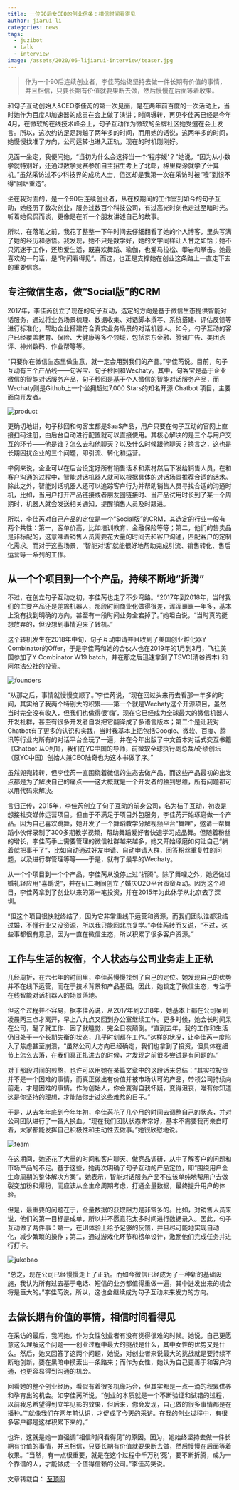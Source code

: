 ```yaml
---
title: 一位90后女CEO的创业信条：相信时间看得见
author: jiarui-li
categories: news
tags:
  - juzibot
  - talk
  - interview
image: /assets/2020/06-lijiarui-interview/teaser.jpg
---
```

> 作为一个90后连续创业者，李佳芮始终坚持去做一件长期有价值的事情，并且相信，只要长期有价值就要果断去做，然后慢慢在后面等着收果。

和句子互动创始人&CEO李佳芮的第一次见面，是在两年前百度的一次活动上，当时她作为百度AI加速器的成员在会上做了演讲；时间辗转，再见李佳芮已经是今年4月，在微软的在线技术峰会上，句子互动作为微软的金牌社区她受邀在会上发言。所以，这次约访足足跨越了两年多的时间，而用她的话说，这两年多的时间，她慢慢找准了方向，公司运转也进入正轨，现在的时机刚刚好。

见面一坐定，我便问她，“当初为什么会选择当一个‘程序媛’？”她说，“因为从小数学就特别好，还通过数学竞赛参加自主招生考上了北邮，稀里糊涂就学了计算机。”虽然采访过不少科技界的成功人士，但这却是我第一次在采访时被“噎”到恨不得“回炉重造”。

坐在我对面的，是一个90后连续创业者，从在校期间的工作室到如今的句子互动，她经历了数次创业，服务过数百个科技公司，有过高光时刻也走过至暗时光。听着她侃侃而谈，更像是在听一个朋友讲述自己的故事。

所以，在落笔之前，我花了整整一下午时间去仔细翻看了她的个人博客，里头写满了她的经历和感悟。我发现，她不只是数学好，她的文字同样让人甘之如饴；她不只沉迷于工作，还热爱生活，既喜欢舞蹈、瑜伽，也爱马拉松、攀岩和拳击。她最喜欢的一句话，是“时间看得见”。而这，也正是支撑她在创业这条路上一直走下去的重要信念。

## 专注微信生态，做“Social版”的CRM

2017年，李佳芮创立了现在的句子互动，选定的方向是基于微信生态提供智能对话服务，通过将业务场景梳理、数据收集、对话脚本撰写、系统搭建、评估反馈等进行标准化，帮助企业搭建符合真实业务场景的对话机器人。如今，句子互动的客户已经覆盖教育、保险、大健康等多个领域，包括京东金融、腾讯广告、美团点评、神州数码、作业帮等等。

“只要你在微信生态里做生意，就一定会用到我们的产品。”李佳芮说。目前，句子互动有三个产品线——句客宝、句子秒回和Wechaty。其中，句客宝是基于企业微信的智能对话服务产品，句子秒回是基于个人微信的智能对话服务产品，而Wechaty则是Github上一个坐拥超过7,000 Stars的知名开源 Chatbot 项目，主要面向开发者。

![product](/assets/2020/06-interview/product.png)

更确切地讲，句子秒回和句客宝都是SaaS产品，用户只要在句子互动的官网上直接扫码注册，由后台自动进行配置就可以直接使用。其核心解决的是三个与用户交互的环节——他是谁？怎么去和他聊天？以及什么时候跟他聊天？换言之，这也是长期困扰企业的三个问题，即引流、转化和运营。

举例来说，企业可以在后台设定好所有销售话术和素材然后下发给销售人员，在和客户沟通的过程中，智能对话机器人就可以根据具体的对话场景推荐合适的话术。除此之外，智能对话机器人还可以追踪客户行为并帮助销售人员寻找合适的沟通时机，比如，当用户打开产品链接或者朋友圈链接时、当产品试用时长到了某一个周期时，机器人就会发送相关通知，提醒销售人员及时跟进。

所以，李佳芮对自己产品的定位是一个“Social版”的CRM，其选定的行业一般有两个共性：第一，客单价高，比如培训教育、金融保险等等；第二，他们的售卖品是非标配的，这意味着销售人员需要花大量的时间去和客户沟通，匹配客户的定制化需求。而对于这些场景，“智能对话”就能很好地帮助完成引流、销售转化、售后运营等一系列的工作。

## 从一个个项目到一个个产品，持续不断地“折腾”

不过，在创立句子互动之初，李佳芮也走了不少弯路。“2017年到2018年，当时我们的主要产品还是差旅机器人，那段时间商业化做得很差，浑浑噩噩一年多，基本上没有找到明确的方向，甚至有一段时间业务全宕掉了。”她坦白说，“当时真的挺想放弃的，但没想到事情迎来了转机。”

这个转机发生在2018年中旬，句子互动申请并且收到了美国创业孵化器Y Combinator的Offer，于是李佳芮和她的合伙人也在2019年的1月到3月，飞往美国参加了Y Combinator W19 batch，并在那之后迅速拿到了TSVC(清谷资本) 和阿尔法公社的投资。

![founders](/assets/2020/06-interview/founders.jpg)

“从那之后，事情就慢慢变顺了。”李佳芮说，“现在回过头来再去看那一年多的时间，其实给了我两个特别大的积累——第一个就是Wechaty这个开源项目，虽然当时完全没有收入，但我们也做得很‘嗨’，现在它已经成为全球最大的微信机器人开发社群，甚至有很多开发者自发把它翻译成了多语言版本；第二个是让我对Chatbot有了更多的认识和实践，当时我基本上把包括Google、微软、百度、腾讯等行业内所有的对话平台全玩了一遍，并在今年出版了中文首本对话式交互书籍《Chatbot 从0到1》，我们在YC中国的导师，前微软全球执行副总裁/奇绩创坛（原YC中国）创始人兼CEO陆奇也为这本书做了序。”

虽然兜兜转转，但李佳芮一直围绕着微信的生态去做产品，而这些产品最初的出发点都是为了解决自己的痛点——这大概就是一个开发者的独到思维，所有问题都可以用代码来解决。

言归正传，2015年，李佳芮创立了句子互动的前身公司，名为桔子互动，初衷是想接社交媒体运营项目。但由于不满足于项目外包服务，李佳芮开始琢磨做一个产品。因为自己喜欢跳舞，她开发了一个舞蹈教学分解视频平台“舞哩”，邀请一帮舞蹈小伙伴录制了300多期教学视频，帮助舞蹈爱好者快速学习成品舞。但随着粉丝的增长，李佳芮手上需要管理的微信社群越来越多，她又开始琢磨如何让自己“躺着就把事干了”，比如自动通过好友申请、自动申请入群，回答粉丝重复性的问题，以及进行群管理等等——于是，就有了最早的Wechaty。

从一个个项目到一个个产品，李佳芮从没停止过“折腾”。除了舞哩之外，她还做过婚礼轻应用“喜鹊说”，并在研二期间创立了婚庆O2O平台蛮蛮互动。因为这个项目，李佳芮拿到了创业以来的第一笔投资，并在2015年为此休学从北京去了深圳。

“但这个项目很快就终结了，因为它非常重线下运营和资源，而我们团队谁都没结过婚，不懂行业又没资源，所以我只能回北京复学。”李佳芮转而又说，“不过，这些事都很有意思，因为一直在微信生态，所以积累了很多客户资源。”

## 工作与生活的权衡，个人状态与公司业务走上正轨

几经周折，在六七年的时间里，李佳芮慢慢找到了自己的定位。她发现自己的优势并不在线下运营，而在于技术背景和产品基因。因此，她锁定了微信生态，专注于在线智能对话机器人的场景落地。

但这个过程并不容易，据李佳芮说，从2017年到2018年，她基本上都在公司呆到凌晨两三点才离开，早上八九点又回到办公室继续工作。更多时候，她会长时间呆在公司，醒了就工作、困了就睡觉，完全日夜颠倒。“直到去年，我的工作和生活仍旧处于一个长期失衡的状态，几乎时刻都在工作。”这样的状况，让李佳芮一度陷入了焦虑甚至崩溃，“虽然公司大方向已经确定，我们也拿到了投资，但具体在细节上怎么去落，在我们真正扎进去的时候，才发现之前很多尝试是有问题的。”

对于那段时间的煎熬，也许可以用她在某篇文章中的这段话来总结：“其实拉投资并不是一个困难的事情，而真正做出有价值并被市场认可的产品，带领公司持续向前走，才是困难的事情。作为创始人，你会变得自我怀疑，变得沮丧，唯有你知道这是你坚持的理想，才能陪你走过这些难熬的日子。”

于是，从去年年底到今年年初，李佳芮花了几个月的时间去调整自己的状态，并对公司团队进行了一番大换血。“现在我们团队状态非常好，基本不需要我再亲自盯着，大家都能发挥自己积极性和主动性去做事。”她很欣慰地说。

![team](/assets/2020/06-interview/team.jpg)

在这期间，她还花了大量的时间和客户聊天、做竞品调研，从中了解客户的问题和市场产品的不足。基于这些，她再次明确了句子互动的产品定位，即“围绕用户全生命周期的整体解决方案”。她表示，智能对话服务产品不应该单纯地帮用户去做裂变加粉和爆粉，而应该从全生命周期考虑，打通全量数据，最终提升用户的体验。

但是，最重要的问题在于，全量数据的获取阻力是非常多的。比如，对销售人员来说，他们的第一目标是成单，所以并不愿意花太多时间进行数据录入。因此，句子互动做了两件事：第一，在UI体验上给予足够的反馈，并且尽可能地实现自动化，减少繁琐的操作；第二，通过游戏化环节和榜单设计，激励他们完成任务并进行打卡。

![jukebao](/assets/2020/06-interview/jukebao.png)

“总之，现在公司已经慢慢走上了正轨。而如今微信已经成为了一种新的基础设施，我认为所有过去基于电话、短信的业务都值得重做一遍，其中迸发出来的机会将是巨大的。”李佳芮说，所以，这也会继续成为句子互动未来发力的方向。

## 去做长期有价值的事情，相信时间看得见

在采访的最后，我问她，作为女性创业者有没有觉得很难的时候。她说，自己更愿意这么理解这个问题——创业过程中最大的挑战是什么，其中女性的优势又是什么。然后，她又回答了这两个问题，她说，对创业者来说最大的挑战就是要持续不断地创新，要在黑暗中摸索出一条路来；而作为女性，她认为自己更善于和客户沟通，也更容易得到沟通的机会。

回看她的整个创业经历，看似有着很多机缘巧合，但其实都是一点一滴的积累供养和孕育出的机会。如李佳芮所说，“创业的本质就是一个不断验证和试错的过程，以前我总希望得到立竿见影的效果，但后来，你会发现，自己做的很多事情都是在播种。”“就像我们在两年前认识，才促成了今天的采访。在我的创业过程中，有很多客户都是这样积累下来的。”

也许，这就是她一直强调“相信时间看得见”的原因。因为，她始终坚持去做一件长期有价值的事情，并且相信，只要长期有价值就要果断去做，然后慢慢在后面等着收果。“当然，有一点很重要，就是在这个过程中千万别‘死’，要不断折腾，成为一个靠谱的人，才能做成一个值得信赖的公司。”李佳芮笑说。

文章转载自： [至顶网](http://soft.zhiding.cn/software_zone/2020/0617/3127076.shtml)
